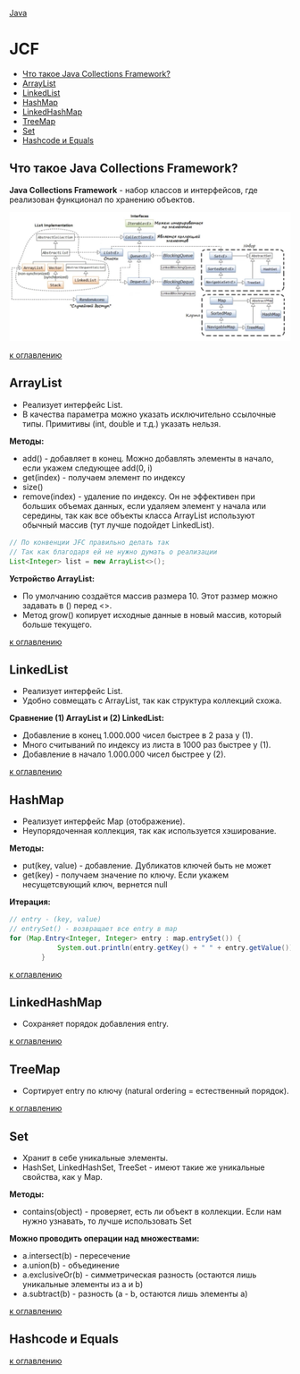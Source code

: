 [Java](README.md)

# JCF
  - [Что такое Java Collections Framework?](#что-такое-java-collections-framework)
  - [ArrayList](#arraylist)
  - [LinkedList](#linkedlist)
  - [HashMap](#hashmap)
  - [LinkedHashMap](#linkedhashmap)
  - [TreeMap](#treemap)
  - [Set](#set)
  - [Hashcode и Equals](#hashcode-и-equals)

## Что такое Java Collections Framework?
__Java Collections Framework__ - набор классов и интерфейсов, где реализован функционал по хранению объектов.

![ ](images/JCF/hierarchy.png)

[к оглавлению](#JCF)

## ArrayList
+ Реализует интерфейс List.
+ В качества параметра можно указать исключительно ссылочные типы. Примитивы (int, double и т.д.) указать нельзя.

__Методы:__
+ add() - добавляет в конец. Можно добавлять элементы в начало, если укажем следующее add(0, i)
+ get(index) - получаем элемент по индексу
+ size()
+ remove(index) - удаление по индексу. Он не эффективен при больших объемах данных, если удаляем элемент у начала или середины, так как все объекты класса ArrayList используют обычный массив (тут лучше подойдет LinkedList).

```java
// По конвенции JFC правильно делать так
// Так как благодаря ей не нужно думать о реализации
List<Integer> list = new ArrayList<>();
```

__Устройство ArrayList:__
+ По умолчанию создаётся массив размера 10. Этот размер можно задавать в () перед <>.
+ Метод grow() копирует исходные данные в новый массив, который больше текущего.

[к оглавлению](#JCF)

## LinkedList
+ Реализует интерфейс List.
+ Удобно совмещать с ArrayList, так как структура коллекций схожа.

__Сравнение (1) ArrayList и (2) LinkedList:__
+ Добавление в конец 1.000.000 чисел быстрее в 2 раза у (1).
+ Много считываний по индексу из листа в 1000 раз быстрее у (1).
+ Добавление в начало 1.000.000 чисел быстрее у (2).

[к оглавлению](#JCF)

## HashMap
+ Реализует интерфейс Map (отображение).
+ Неупорядоченная коллекция, так как используется хэширование.

__Методы:__
+ put(key, value) - добавление. Дубликатов ключей быть не может
+ get(key) - получаем значение по ключу. Если укажем несущетсвующий ключ, вернется null

__Итерация:__
```java
// entry - (key, value)
// entrySet() - возвращает все entry в map
for (Map.Entry<Integer, Integer> entry : map.entrySet()) {
            System.out.println(entry.getKey() + " " + entry.getValue());
        }
```

[к оглавлению](#JCF)

## LinkedHashMap
+ Сохраняет порядок добавления entry.

[к оглавлению](#JCF)

## TreeMap
+ Сортирует entry по ключу (natural ordering = естественный порядок).

[к оглавлению](#JCF)

## Set
+ Хранит в себе уникальные элементы.
+ HashSet, LinkedHashSet, TreeSet - имеют такие же уникальные свойства, как у Map.

__Методы:__
+ contains(object) - проверяет, есть ли объект в коллекции. Если нам нужно узнавать, то лучше использовать Set

__Можно проводить операции над множествами:__
+ a.intersect(b) - пересечение
+ a.union(b) - объединение
+ a.exclusiveOr(b) - симметрическая разность (остаются лишь уникальные элементы из а и b)
+ a.subtract(b) - разность (a - b, остаются лишь элементы а)

[к оглавлению](#JCF)

## Hashcode и Equals

[к оглавлению](#JCF)
